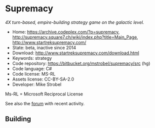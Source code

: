 # Supremacy

_4X turn-based, empire-building strategy game on the galactic level._

- Home: https://archive.codeplex.com/?p=supremacy, http://supremacy.square7.ch/wiki/index.php?title=Main_Page, http://www.startreksupremacy.com/
- State: beta, inactive since 2014
- Download: http://www.startreksupremacy.com/download.html
- Keywords: strategy
- Code repository: https://bitbucket.org/mstrobel/supremacy/src (hg)
- Code language: C#
- Code license: MS-RL
- Assets license: CC-BY-SA-2.0
- Developer: Mike Strobel

Ms-RL = Microsoft Reciprocal License

See also the [forum](https://www.armadafleetcommand.com/onscreen/botf/viewforum.php?f=300) with recent activity. 

## Building

